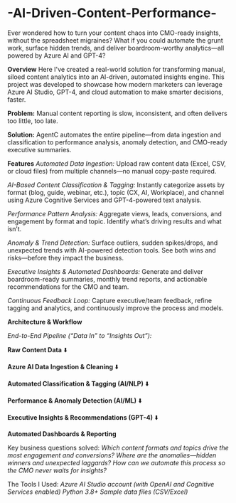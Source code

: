 # -AI-Driven-Content-Performance-
Ever wondered how to turn your content chaos into CMO-ready insights, without the spreadsheet migraines? What if you could automate the grunt work, surface hidden trends, and deliver boardroom-worthy analytics—all powered by Azure AI and GPT-4?
 
**Overview**
Here I've created a real-world solution for transforming manual, siloed content analytics into an AI-driven, automated insights engine.
This project was developed to showcase how modern marketers can leverage Azure AI Studio, GPT-4, and cloud automation to make smarter decisions, faster.

**Problem:**
Manual content reporting is slow, inconsistent, and often delivers too little, too late.

**Solution:**
AgentC automates the entire pipeline—from data ingestion and classification to performance analysis, anomaly detection, and CMO-ready executive summaries.

**Features**
_Automated Data Ingestion:_
Upload raw content data (Excel, CSV, or cloud files) from multiple channels—no manual copy-paste required.

_AI-Based Content Classification & Tagging:_
Instantly categorize assets by format (blog, guide, webinar, etc.), topic (CX, AI, Workplace), and channel using Azure Cognitive Services and GPT-4-powered text analysis.

_Performance Pattern Analysis:_
Aggregate views, leads, conversions, and engagement by format and topic. Identify what’s driving results and what isn’t.

_Anomaly & Trend Detection:_
Surface outliers, sudden spikes/drops, and unexpected trends with AI-powered detection tools. See both wins and risks—before they impact the business.

_Executive Insights & Automated Dashboards:_
Generate and deliver boardroom-ready summaries, monthly trend reports, and actionable recommendations for the CMO and team.

_Continuous Feedback Loop:_
Capture executive/team feedback, refine tagging and analytics, and continuously improve the process and models.

**Architecture & Workflow**

_End-to-End Pipeline (“Data In” to “Insights Out”):_

**Raw Content Data**
⬇️

**Azure AI Data Ingestion & Cleaning**
⬇️

**Automated Classification & Tagging (AI/NLP)**
⬇️

**Performance & Anomaly Detection (AI/ML)**
⬇️

**Executive Insights & Recommendations (GPT-4)**
⬇️

**Automated Dashboards & Reporting**

Key business questions solved:
_Which content formats and topics drive the most engagement and conversions?
Where are the anomalies—hidden winners and unexpected laggards?
How can we automate this process so the CMO never waits for insights?_

The Tools I Used: 
_Azure AI Studio account (with OpenAI and Cognitive Services enabled)
Python 3.8+ 
Sample data files (CSV/Excel)_
